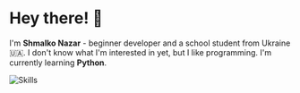 # Hey there! 👋
I'm **Shmalko Nazar** - beginner developer and a school student from Ukraine 🇺🇦. I don't know what I'm interested in yet, but I like programming. I'm currently learning **Python**.

![Skills](https://skillicons.dev/icons?i=py)
